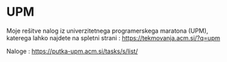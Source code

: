 # UPM

Moje rešitve nalog iz univerzitetnega programerskega maratona (UPM), katerega lahko najdete na spletni strani : https://tekmovanja.acm.si/?q=upm

Naloge : https://putka-upm.acm.si/tasks/s/list/
